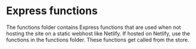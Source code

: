 # Express functions

The functions folder contains Express functions that are used when not hosting the site on a static webhost like Netlify. If hosted on Netlify, use the functions in the functions folder. These functions get called from the store.